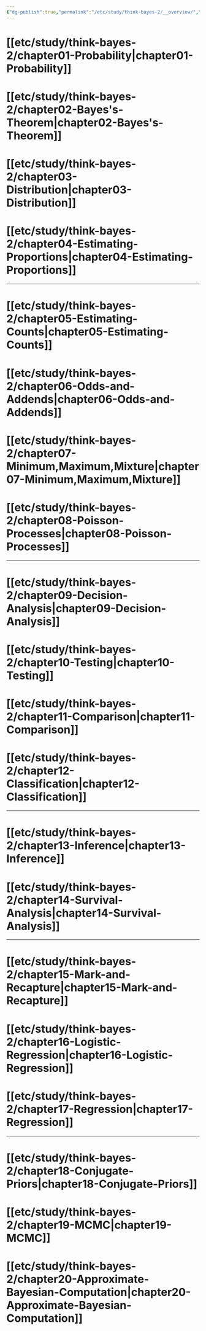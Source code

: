 ```yaml
---
{"dg-publish":true,"permalink":"/etc/study/think-bayes-2/__overview/","dgPassFrontmatter":true,"created":"","updated":""}
---
```



# [[etc/study/think-bayes-2/chapter01-Probability\|chapter01-Probability]]
# [[etc/study/think-bayes-2/chapter02-Bayes's-Theorem\|chapter02-Bayes's-Theorem]]
# [[etc/study/think-bayes-2/chapter03-Distribution\|chapter03-Distribution]]
# [[etc/study/think-bayes-2/chapter04-Estimating-Proportions\|chapter04-Estimating-Proportions]]

---

# [[etc/study/think-bayes-2/chapter05-Estimating-Counts\|chapter05-Estimating-Counts]]
# [[etc/study/think-bayes-2/chapter06-Odds-and-Addends\|chapter06-Odds-and-Addends]]
# [[etc/study/think-bayes-2/chapter07-Minimum,Maximum,Mixture\|chapter07-Minimum,Maximum,Mixture]]
# [[etc/study/think-bayes-2/chapter08-Poisson-Processes\|chapter08-Poisson-Processes]]

---

# [[etc/study/think-bayes-2/chapter09-Decision-Analysis\|chapter09-Decision-Analysis]]
# [[etc/study/think-bayes-2/chapter10-Testing\|chapter10-Testing]]
# [[etc/study/think-bayes-2/chapter11-Comparison\|chapter11-Comparison]]
# [[etc/study/think-bayes-2/chapter12-Classification\|chapter12-Classification]]

---

# [[etc/study/think-bayes-2/chapter13-Inference\|chapter13-Inference]]
# [[etc/study/think-bayes-2/chapter14-Survival-Analysis\|chapter14-Survival-Analysis]]

---

# [[etc/study/think-bayes-2/chapter15-Mark-and-Recapture\|chapter15-Mark-and-Recapture]]
# [[etc/study/think-bayes-2/chapter16-Logistic-Regression\|chapter16-Logistic-Regression]]
# [[etc/study/think-bayes-2/chapter17-Regression\|chapter17-Regression]]

---

# [[etc/study/think-bayes-2/chapter18-Conjugate-Priors\|chapter18-Conjugate-Priors]]
# [[etc/study/think-bayes-2/chapter19-MCMC\|chapter19-MCMC]]
# [[etc/study/think-bayes-2/chapter20-Approximate-Bayesian-Computation\|chapter20-Approximate-Bayesian-Computation]]